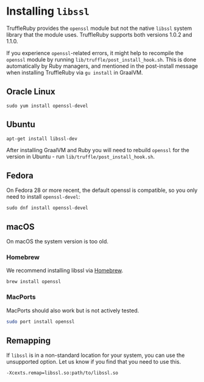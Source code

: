 # Installing `libssl`

TruffleRuby provides the `openssl` module but not the native `libssl` system
library that the module uses. TruffleRuby supports both versions 1.0.2 and 1.1.0.

If you experience `openssl`-related errors, it might help to recompile the
`openssl` module by running `lib/truffle/post_install_hook.sh`.
This is done automatically by Ruby managers, and mentioned in the post-install
message when installing TruffleRuby via `gu install` in GraalVM.

## Oracle Linux

```
sudo yum install openssl-devel
```

## Ubuntu

```
apt-get install libssl-dev
```

After installing GraalVM and Ruby you will need to rebuild `openssl` for the
version in Ubuntu - run `lib/truffle/post_install_hook.sh`.

## Fedora

On Fedora 28 or more recent, the default openssl is compatible, so you only need
to install `openssl-devel`:

```
sudo dnf install openssl-devel
```

## macOS

On macOS the system version is too old.

### Homebrew

We recommend installing libssl via [Homebrew](https://brew.sh).

```
brew install openssl
```

### MacPorts

MacPorts should also work but is not actively tested.

```bash
sudo port install openssl
```

## Remapping

If `libssl` is in a non-standard location for your system, you can use the
unsupported option. Let us know if you find that you need to use this.

```
-Xcexts.remap=libssl.so:path/to/libssl.so
```
